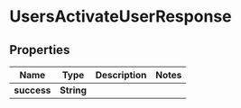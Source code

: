 

# UsersActivateUserResponse


## Properties

| Name | Type | Description | Notes |
|------------ | ------------- | ------------- | -------------|
|**success** | **String** |  |  |



